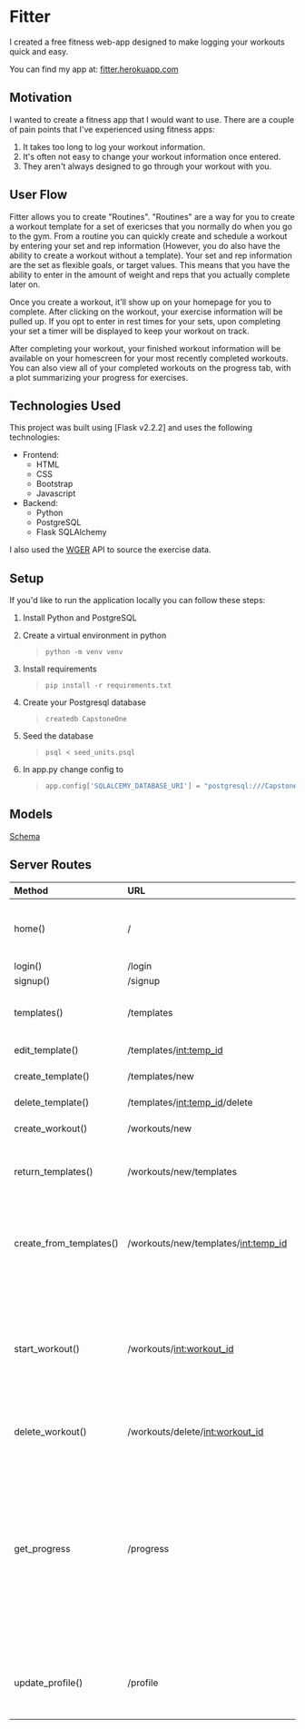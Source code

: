 # Fitter

I created a free fitness web-app designed to make logging your workouts quick and easy.

You can find my app at: [fitter.herokuapp.com](https://fitter.herokuapp.com)

## Motivation

I wanted to create a fitness app that I would want to use. There are a couple of pain points that I've experienced using fitness apps:

1. It takes too long to log your workout information.
2. It's often not easy to change your workout information once entered.
3. They aren't always designed to go through your workout with you.

## User Flow

Fitter allows you to create "Routines". "Routines" are a way for you to create a workout template for a set of exericses that you normally do when you go to the gym. From a routine you can quickly create and schedule a workout by entering your set and rep information (However, you do also have the ability to create a workout without a template). Your set and rep information are the set as flexible goals, or target values. This means that you have the ability to enter in the amount of weight and reps that you actually complete later on.

Once you create a workout, it'll show up on your homepage for you to complete. After clicking on the workout, your exercise information will be pulled up. If you opt to enter in rest times for your sets, upon completing your set a timer will be displayed to keep your workout on track.

After completing your workout, your finished workout information will be available on your homescreen for your most recently completed workouts. You can also view all of your completed workouts on the progress tab, with a plot summarizing your progress for exercises.

## Technologies Used

This project was built using [Flask v2.2.2] and uses the following technologies:

- Frontend:
  - HTML
  - CSS
  - Bootstrap
  - Javascript
- Backend:
  - Python
  - PostgreSQL
  - Flask SQLAlchemy

I also used the [WGER](https://wger.de/api/v2) API to source the exercise data.

## Setup

If you'd like to run the application locally you can follow these steps:

1. Install Python and PostgreSQL
2. Create a virtual environment in python

   > ```console
   > python -m venv venv
   > ```

3. Install requirements

   > ```console
   > pip install -r requirements.txt
   > ```

4. Create your Postgresql database

   > ```console
   > createdb CapstoneOne
   > ```

5. Seed the database

   > ```console
   > psql < seed_units.psql
   > ```

6. In app.py change config to

   > ```python
   > app.config['SQLALCEMY_DATABASE_URI'] = "postgresql:///CapstoneOne"
   > ```

## Models

[Schema](./static/resources/SchemaDiagram.pdf)

## Server Routes

| Method                  | URL                                   | Description                                                                                                                                                                                                   |
| :---------------------- | :------------------------------------ | :------------------------------------------------------------------------------------------------------------------------------------------------------------------------------------------------------------ |
| home()                  | /                                     | Takes you to home page. If not logged in, will redirect to /login                                                                                                                                             |
| login()                 | /login                                | Login page.                                                                                                                                                                                                   |
| signup()                | /signup                               | Sign up page.                                                                                                                                                                                                 |
| templates()             | /templates                            | Page to view and manage templates ("Routines")                                                                                                                                                                |
| edit_template()         | /templates/<int:temp_id>              | Edit specific template                                                                                                                                                                                        |
| create_template()       | /templates/new                        | Create new template                                                                                                                                                                                           |
| delete_template()       | /templates/<int:temp_id>/delete       | Delete specific Template                                                                                                                                                                                      |
| create_workout()        | /workouts/new                         | Create new workout                                                                                                                                                                                            |
| return_templates()      | /workouts/new/templates               | redirects to /templates to create new workout from template                                                                                                                                                   |
| create_from_templates() | /workouts/new/templates/<int:temp_id> | Querys template to make workout from. Will POST new workout to /workouts/new                                                                                                                                  |
| start_workout()         | /workouts/<int:workout_id>            | Querys specific workout and displays workout information. On POST will add completed workout information.                                                                                                     |
| delete_workout()        | /workouts/delete/<int:workout_id>     | Deletes specific workotu                                                                                                                                                                                      |
| get_progress            | /progress                             | Querys specific exercise for progress. Defaults to first exercise by name alphabetically. Calls upon create_plot to make progress plot. Displays prgress plot and completed workouts within search parameters |
| update_profile()        | /profile                              | Gets additional user information. On post will update user information.                                                                                                                                       |
